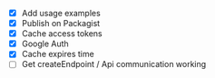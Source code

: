 - [x] Add usage examples
- [x] Publish on Packagist
- [x] Cache access tokens
- [x] Google Auth
- [x] Cache expires time
- [ ] Get createEndpoint / Api communication working
